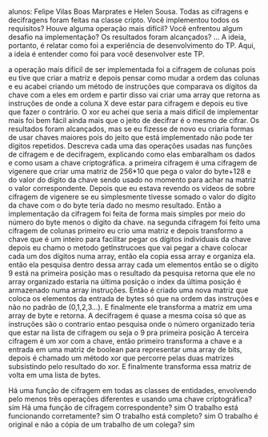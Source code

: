 alunos: Felipe Vilas Boas Marprates e Helen Sousa.
 Todas as cifragens e decifragens foram feitas na classe cripto.
Você implementou todos os requisitos? Houve alguma operação mais difícil? Você enfrentou algum desafio na implementação? Os resultados foram alcançados? ... A ideia, portanto, é relatar como foi a experiência de desenvolvimento do TP. Aqui, a ideia é entender como foi para você desenvolver este TP.
 
a operação mais difícil de ser implementada foi a cifragem de colunas pois eu tive que criar a matriz e depois pensar como mudar a ordem das colunas e eu acabei criando um método de  instruções que comparava os dígitos da chave com a eles em ordem e partir disso vai  criar uma array que retorna as instruções de onde a coluna X deve estar para cifragem e depois eu tive que fazer o contrário. O xor eu achei que seria a mais difícil de implementar mais foi bem fácil ainda mais que o jeito de decifrar é o mesmo de cifrar. Os resultados foram alcançados, mas se eu fizesse de novo eu criaria formas de usar chaves maiores pois do jeito que está implementado não pode ter dígitos repetidos.
Descreva cada uma das operações usadas nas funções de cifragem e de decifragem, explicando como elas embaralham os dados e como usam a chave criptográfica.
a primeira cifragem é uma cifragem de vigenere que criar uma matriz de 256*10 que pega o valor do byte+128 e do valor do dígito da chave sendo usado no momento para achar na matriz o valor correspondente. Depois que eu estava revendo os vídeos de sobre cifragem de vigenere se eu simplesmente tivesse somado o valor do dígito da chave com o do byte teria dado no mesmo resultado. Então a implementação da cifragem foi feita de forma mais simples por meio do número do byte menos o dígito da chave.
na segunda cifragem foi feito uma cifragem de colunas primeiro eu crio uma matriz e depois transformo a chave que é um inteiro para facilitar pegar os dígitos individuais da chave depois eu chamo o metodo getInstrucoes que vai pegar a chave colocar cada um dos dígitos numa array, então ela copia essa array e organiza ela. então ela pesquisa dentro dessa array cada um elementos então se o dígito 9 está na primeira posição mas o resultado da pesquisa retorna que ele no array organizado estaria na última posição o index da última posição é armazenado numa array instruções. Então é criado uma nova matriz que coloca os elementos da entrada de bytes só que na ordem das instruções e não no padrão de  (0,1,2,3...). E finalmente ele transforma a matriz em uma array de byte e retorna. A decifragem é quase a mesma coisa só que as instruções são o contrario entao pesquisa onde o número organizado teria que estar na lista de cifragem ou seja o 9 pra primeira posição
A terceira cifragem é um xor com a chave, então primeiro transforma a chave  e a entrada em uma matriz de boolean para representar uma array de bits, depois é chamado um método xor que percorre pelas duas matrizes subsistindo pelo resultado do xor. E finalmente transforma essa matriz de volta em uma lista de bytes.

 
 
Há uma função de cifragem em todas as classes de entidades, envolvendo pelo menos três operações diferentes e usando uma chave criptográfica?
sim
Há uma função de cifragem correspondente?
sim
O trabalho está funcionando corretamente?
sim
O trabalho está completo?
sim
O trabalho é original e não a cópia de um trabalho de um colega?
sim


